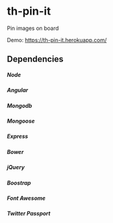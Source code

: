 # th-pin-it
Pin images on board

Demo: https://th-pin-it.herokuapp.com/

## Dependencies
##### Node
##### Angular
##### Mongodb
##### Mongoose
##### Express
##### Bower
##### jQuery
##### Boostrap
##### Font Awesome
##### Twitter Passport
